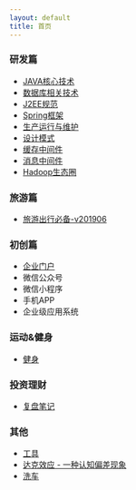 ```yaml
---
layout: default
title: 首页
---
```


### 研发篇

- [JAVA核心技术](/development/core-java-index.md)
- [数据库相关技术](/development/database-index.md)
- [J2EE规范](/development/j2ee-specification-index.md)
- [Spring框架](/development/spring-framework-index.md)
- [生产运行与维护](/development/prod-operation-index.md)
- [设计模式](/development/design-pattern-index.md)
- [缓存中间件](/development/cache-middleware-index.md)
- [消息中间件](/development/mq-middleware-index.md)
- [Hadoop生态圈](/development/hadoop-ecosystem-index.md)

### 旅游篇

- [旅游出行必备-v201906](/tour/travel-list.md)


### 初创篇

- [企业门户](/corporation/portal.md)
- 微信公众号
- 微信小程序
- 手机APP
- 企业级应用系统

### 运动&健身

- [健身](/sports-and-fitness/fitness-index.md)


### 投资理财

- [复盘笔记](/investment/replay-index.md)

### 其他

- [工具](/other/quick-access-github.md)
- [达克效应 - 一种认知偏差现象](/other/dunning-kruger-effect.md)
- [洗车](/other/car-wash.md)

